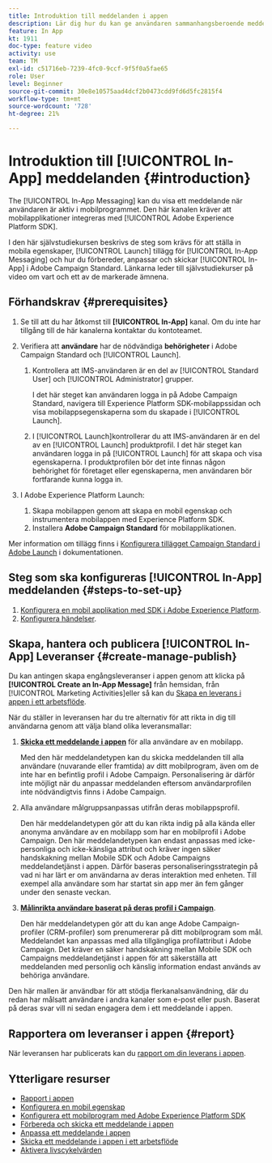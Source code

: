```yaml
---
title: Introduktion till meddelanden i appen
description: Lär dig hur du kan ge användaren sammanhangsberoende meddelanden i appen som svar på en kunds realtidsbeteende i mobilappen.
feature: In App
kt: 1911
doc-type: feature video
activity: use
team: TM
exl-id: c51716eb-7239-4fc0-9ccf-9f5f0a5fae65
role: User
level: Beginner
source-git-commit: 30e8e10575aad4dcf2b0473cdd9fd6d5fc2815f4
workflow-type: tm+mt
source-wordcount: '728'
ht-degree: 21%

---
```


# Introduktion till [!UICONTROL In-App] meddelanden {#introduction}

The [!UICONTROL In-App Messaging] kan du visa ett meddelande när användaren är aktiv i mobilprogrammet. Den här kanalen kräver att mobilapplikationer integreras med [!UICONTROL Adobe Experience Platform SDK].

I den här självstudiekursen beskrivs de steg som krävs för att ställa in mobila egenskaper, [!UICONTROL Launch] tillägg för [!UICONTROL In-App Messaging] och hur du förbereder, anpassar och skickar [!UICONTROL In-App] i Adobe Campaign Standard. Länkarna leder till självstudiekurser på video om vart och ett av de markerade ämnena.

## Förhandskrav {#prerequisites}

1. Se till att du har åtkomst till **[!UICONTROL In-App]** kanal. Om du inte har tillgång till de här kanalerna kontaktar du kontoteamet.
1. Verifiera att **användare** har de nödvändiga **behörigheter** i Adobe Campaign Standard och [!UICONTROL Launch].

   1. Kontrollera att IMS-användaren är en del av [!UICONTROL Standard User] och [!UICONTROL Administrator] grupper.

      I det här steget kan användaren logga in på Adobe Campaign Standard, navigera till Experience Platform SDK-mobilappssidan och visa mobilappsegenskaperna som du skapade i [!UICONTROL Launch].

   1. I [!UICONTROL Launch]kontrollerar du att IMS-användaren är en del av en [!UICONTROL Launch] produktprofil. I det här steget kan användaren logga in på [!UICONTROL Launch] för att skapa och visa egenskaperna. I produktprofilen bör det inte finnas någon behörighet för företaget eller egenskaperna, men användaren bör fortfarande kunna logga in.

1. I Adobe Experience Platform Launch:

   1. Skapa mobilappen genom att skapa en mobil egenskap och instrumentera mobilappen med Experience Platform SDK.
   1. Installera **Adobe Campaign Standard** för mobilapplikationen.

Mer information om tillägg finns i [Konfigurera tillägget Campaign Standard i Adobe Launch](https://aep-sdks.gitbook.io/docs/using-mobile-extensions/adobe-campaign-standard) i dokumentationen.

## Steg som ska konfigureras [!UICONTROL In-App] meddelanden {#steps-to-set-up}

1. [Konfigurera en mobil applikation med SDK i Adobe Experience Platform](/help/communication-channels/mobile/configure-mobile-apps-using-aep-sdk.md).
1. [Konfigurera händelser](/help/communication-channels/mobile/in-app/configure-events.md).

## Skapa, hantera och publicera [!UICONTROL In-App] Leveranser {#create-manage-publish}

Du kan antingen skapa engångsleveranser i appen genom att klicka på **[!UICONTROL Create an In-App Message]** från hemsidan, från [!UICONTROL Marketing Activities]eller så kan du [Skapa en leverans i appen i ett arbetsflöde](/help/communication-channels/mobile/in-app/in-app-activity.md).

När du ställer in leveransen har du tre alternativ för att rikta in dig till användarna genom att välja bland olika leveransmallar:

1. [**Skicka ett meddelande i appen**](/help/communication-channels/mobile/in-app/broadcast-in-app-message.md) för alla användare av en mobilapp.

   Med den här meddelandetypen kan du skicka meddelanden till alla användare (nuvarande eller framtida) av ditt mobilprogram, även om de inte har en befintlig profil i Adobe Campaign. Personalisering är därför inte möjligt när du anpassar meddelanden eftersom användarprofilen inte nödvändigtvis finns i Adobe Campaign.

1. Alla användare målgruppsanpassas utifrån deras mobilappsprofil.

   Den här meddelandetypen gör att du kan rikta indig på alla kända eller anonyma användare av en mobilapp som har en mobilprofil i Adobe Campaign. Den här meddelandetypen kan endast anpassas med icke-personliga och icke-känsliga attribut och kräver ingen säker handskakning mellan Mobile SDK och Adobe Campaigns meddelandetjänst i appen. Därför baseras personaliseringsstrategin på vad ni har lärt er om användarna av deras interaktion med enheten. Till exempel alla användare som har startat sin app mer än fem gånger under den senaste veckan.

1. [**Målinrikta användare baserat på deras profil i Campaign**](/help/communication-channels/mobile/in-app/target-users-based-on-campaign-profile.md).

   Den här meddelandetypen gör att du kan ange Adobe Campaign-profiler (CRM-profiler) som prenumererar på ditt mobilprogram som mål. Meddelandet kan anpassas med alla tillgängliga profilattribut i Adobe Campaign. Det kräver en säker handskakning mellan Mobile SDK och Campaigns meddelandetjänst i appen för att säkerställa att meddelanden med personlig och känslig information endast används av behöriga användare.

Den här mallen är användbar för att stödja flerkanalsanvändning, där du redan har målsatt användare i andra kanaler som e-post eller push. Baserat på deras svar vill ni sedan engagera dem i ett meddelande i appen.

## Rapportera om leveranser i appen {#report}

När leveransen har publicerats kan du [rapport om din leverans i appen](/help/communication-channels/mobile/in-app/in-app-reporting.md).

## Ytterligare resurser

* [Rapport i appen](https://experienceleague.adobe.com/docs/campaign-standard/using/reporting/list-of-reports/in-app-report.html?lang=en)
* [Konfigurera en mobil egenskap](https://aep-sdks.gitbook.io/docs/getting-started/create-a-mobile-property)
* [Konfigurera ett mobilprogram med Adobe Experience Platform SDK](https://experienceleague.adobe.com/docs/campaign-standard/using/administrating/configuring-channels/configuring-a-mobile-application.html?lang=en)
* [Förbereda och skicka ett meddelande i appen](https://experienceleague.adobe.com/docs/campaign-standard/using/communication-channels/in-app-messaging/preparing-and-sending-an-in-app-message.html?lang=en)
* [Anpassa ett meddelande i appen](https://experienceleague.adobe.com/docs/campaign-standard/using/communication-channels/in-app-messaging/customizing-an-in-app-message.html?lang=en)
* [Skicka ett meddelande i appen i ett arbetsflöde](https://experienceleague.adobe.com/docs/campaign-standard/using/managing-processes-and-data/channel-activities/in-app-delivery.html?lang=en)
* [Aktivera livscykelvärden](https://aep-sdks.gitbook.io/docs/getting-started/initialize-the-sdk#enable-lifecycle-metrics)
